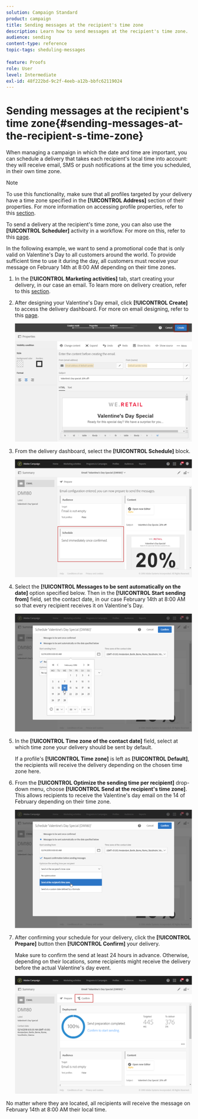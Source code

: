 ```yaml
---
solution: Campaign Standard
product: campaign
title: Sending messages at the recipient's time zone
description: Learn how to send messages at the recipient's time zone.
audience: sending
content-type: reference
topic-tags: sheduling-messages

feature: Proofs
role: User
level: Intermediate
exl-id: 48f222bd-9c2f-4eeb-a12b-bbfc62119024
---
```

# Sending messages at the recipient's time zone{#sending-messages-at-the-recipient-s-time-zone}

When managing a campaign in which the date and time are important, you can schedule a delivery that takes each recipient's local time into account: they will receive email, SMS or push notifications at the time you scheduled, in their own time zone.

>[!NOTE]
>
>To use this functionality, make sure that all profiles targeted by your delivery have a time zone specified in the **[!UICONTROL Address]** section of their properties. For more information on accessing profile properties, refer to this [section](../../audiences/using/editing-profiles.md).

To send a delivery at the recipient's time zone, you can also use the **[!UICONTROL Scheduler]** activity in a workflow. For more on this, refer to this [page](../../automating/using/scheduler.md).

In the following example, we want to send a promotional code that is only valid on Valentine's Day to all customers around the world. To provide sufficient time to use it during the day, all customers must receive your message on February 14th at 8:00 AM depending on their time zones.

1. In the **[!UICONTROL Marketing activities]** tab, start creating your delivery, in our case an email. To learn more on delivery creation, refer to this [section](../../channels/using/creating-an-email.md).
1. After designing your Valentine's Day email, click **[!UICONTROL Create]** to access the delivery dashboard. For more on email designing, refer to this [page](../../designing/using/personalization.md#example-email-personalization).

   ![](assets/send-time_opt_valentine_1.png)

1. From the delivery dashboard, select the **[!UICONTROL Schedule]** block.

   ![](assets/send-time_opt_valentine_2.png)

1. Select the **[!UICONTROL Messages to be sent automatically on the date]** option specified below. Then in the **[!UICONTROL Start sending from]** field, set the contact date, in our case February 14th at 8:00 AM so that every recipient receives it on Valentine's Day.

   ![](assets/send-time_opt_valentine.png)

1. In the **[!UICONTROL Time zone of the contact date]** field, select at which time zone your delivery should be sent by default.

   If a profile's **[!UICONTROL Time zone]** is left as **[!UICONTROL Default]**, the recipients will receive the delivery depending on the chosen time zone here.

1. From the **[!UICONTROL Optimize the sending time per recipient]** drop-down menu, choose **[!UICONTROL Send at the recipient's time zone]**. This allows recipients to receive the Valentine's day email on the 14 of February depending on their time zone.

   ![](assets/send-time_opt_valentine_3.png)

1. After confirming your schedule for your delivery, click the **[!UICONTROL Prepare]** button then **[!UICONTROL Confirm]** your delivery.

   Make sure to confirm the send at least 24 hours in advance. Otherwise, depending on their locations, some recipients might receive the delivery before the actual Valentine's day event.

   ![](assets/send-time_opt_valentine_4.png)

No matter where they are located, all recipients will receive the message on February 14th at 8:00 AM their local time.
